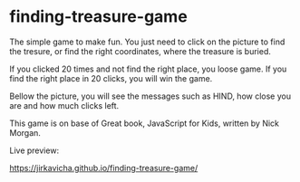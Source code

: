 # finding-treasure-game

The simple game to make fun.
You just need to click on the picture to find the tresure, or find the right 
coordinates, where the treasure is buried.

If you clicked 20 times and not find the right place, you loose game.
If you find the right place in 20 clicks, you will win the game.

Bellow the picture, you will see the messages such as HIND, how close you are and
how much clicks left.

This game is on base of Great book, JavaScript for Kids, written by Nick Morgan. 

Live preview:

https://jirkavicha.github.io/finding-treasure-game/
